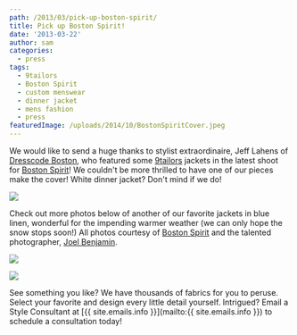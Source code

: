 ```yaml
---
path: /2013/03/pick-up-boston-spirit/
title: Pick up Boston Spirit!
date: '2013-03-22'
author: sam
categories:
  - press
tags:
  - 9tailors
  - Boston Spirit
  - custom menswear
  - dinner jacket
  - mens fashion
  - press
featuredImage: /uploads/2014/10/BostonSpiritCover.jpeg
---
```

We would like to send a huge thanks to stylist extraordinaire, Jeff Lahens of [Dresscode Boston](http://dresscodeboston.com/), who featured some [9tailors](http://9tailors.com/) jackets in the latest shoot for [Boston Spirit](http://www.bostonspiritmagazine.com/)! We couldn't be more thrilled to have one of our pieces make the cover! White dinner jacket? Don't mind if we do!

[![](http://1.bp.blogspot.com/-0d6dN3Y0t9U/UUy9vXB2ZzI/AAAAAAAAChk/uBUkE7MRzSE/s640/BostonSpiritCover.jpeg)](http://1.bp.blogspot.com/-0d6dN3Y0t9U/UUy9vXB2ZzI/AAAAAAAAChk/uBUkE7MRzSE/s1600/BostonSpiritCover.jpeg)

Check out more photos below of another of our favorite jackets in blue linen, wonderful for the impending warmer weather (we can only hope the snow stops soon!) All photos courtesy of [Boston Spirit](http://www.bostonspiritmagazine.com/) and the talented photographer, [Joel Benjamin](http://www.joelbenjamin.com/).

[![](http://2.bp.blogspot.com/-acnjFQZ7kRw/UUy_eN7dJxI/AAAAAAAAChs/rGl9X7z0gE4/s640/Excerpt20130304_Seasonal_Weddings-Fashion-3.jpg)](http://2.bp.blogspot.com/-acnjFQZ7kRw/UUy_eN7dJxI/AAAAAAAAChs/rGl9X7z0gE4/s1600/Excerpt20130304_Seasonal_Weddings-Fashion-3.jpg)

[![](http://3.bp.blogspot.com/-Ymegx_sUCd0/UUy_0rershI/AAAAAAAACh8/_kgIe_eN618/s640/Excerpt20130304_Seasonal_Weddings-Fashion-4.jpg)](http://3.bp.blogspot.com/-Ymegx_sUCd0/UUy_0rershI/AAAAAAAACh8/_kgIe_eN618/s1600/Excerpt20130304_Seasonal_Weddings-Fashion-4.jpg)

See something you like? We have thousands of fabrics for you to peruse. Select your favorite and design every little detail yourself. Intrigued? Email a Style Consultant at [{{ site.emails.info }}](mailto:{{ site.emails.info }}) to schedule a consultation today!